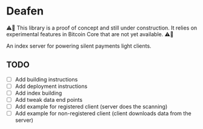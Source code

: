 # Deafen

:warning::construction: This library is a proof of concept and still under construction. It relies on experimental features in Bitcoin Core that are not yet available. :warning::construction:

An index server for powering silent payments light clients.

## TODO

- [ ] Add building instructions
- [ ] Add deployment instructions
- [ ] Add index building
- [ ] Add tweak data end points
- [ ] Add example for registered client (server does the scanning)
- [ ] Add example for non-registered client (client downloads data from the server)
